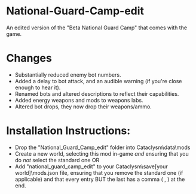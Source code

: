 # National-Guard-Camp-edit
An edited version of the "Beta National Guard Camp" that comes with the game.

# Changes
* Substantially reduced enemy bot numbers.
* Added a delay to bot attack, and an audible warning (if you're close enough to hear it).
* Renamed bots and altered descriptions to reflect their capabilities.
* Added energy weapons and mods to weapons labs.
* Altered bot drops, they now drop their weapons/ammo.


# Installation Instructions:

* Drop the "National_Guard_Camp_edit" folder into Cataclysm\data\mods
* Create a new world, selecting this mod in-game *and* ensuring that you do *not* select the standard one OR
* Add "national_guard_camp_edit" to your Cataclysm\save[your world]\mods.json file, ensuring that you remove the standard one (if applicable) and that every entry BUT the last has a comma ( , ) at the end.
